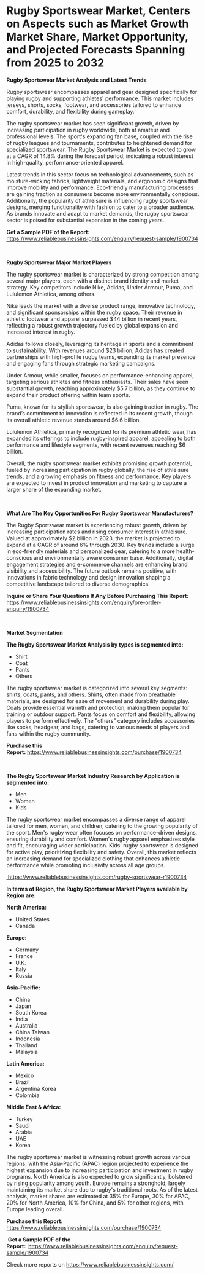 <p><h1>Rugby Sportswear Market, Centers on Aspects such as Market Growth Market Share, Market Opportunity, and Projected Forecasts Spanning from 2025 to 2032</h1></p><p><strong>Rugby Sportswear Market Analysis and Latest Trends</strong></p>
<p><p>Rugby sportswear encompasses apparel and gear designed specifically for playing rugby and supporting athletes' performance. This market includes jerseys, shorts, socks, footwear, and accessories tailored to enhance comfort, durability, and flexibility during gameplay. </p><p>The rugby sportswear market has seen significant growth, driven by increasing participation in rugby worldwide, both at amateur and professional levels. The sport's expanding fan base, coupled with the rise of rugby leagues and tournaments, contributes to heightened demand for specialized sportswear. The Rugby Sportswear Market is expected to grow at a CAGR of 14.8% during the forecast period, indicating a robust interest in high-quality, performance-oriented apparel. </p><p>Latest trends in this sector focus on technological advancements, such as moisture-wicking fabrics, lightweight materials, and ergonomic designs that improve mobility and performance. Eco-friendly manufacturing processes are gaining traction as consumers become more environmentally conscious. Additionally, the popularity of athleisure is influencing rugby sportswear designs, merging functionality with fashion to cater to a broader audience. As brands innovate and adapt to market demands, the rugby sportswear sector is poised for substantial expansion in the coming years.</p></p>
<p><strong>Get a Sample PDF of the Report:&nbsp;</strong> <a href="https://www.reliablebusinessinsights.com/enquiry/request-sample/1900734?utm_campaign=2207&utm_medium=2&utm_source=Github&utm_content=ia&utm_term=09022025&utm_id=rugby-sportswear">https://www.reliablebusinessinsights.com/enquiry/request-sample/1900734</a></p>
<p>&nbsp;</p>
<p><strong>Rugby Sportswear Major Market Players</strong></p>
<p><p>The rugby sportswear market is characterized by strong competition among several major players, each with a distinct brand identity and market strategy. Key competitors include Nike, Adidas, Under Armour, Puma, and Lululemon Athletica, among others. </p><p>Nike leads the market with a diverse product range, innovative technology, and significant sponsorships within the rugby space. Their revenue in athletic footwear and apparel surpassed $44 billion in recent years, reflecting a robust growth trajectory fueled by global expansion and increased interest in rugby.</p><p>Adidas follows closely, leveraging its heritage in sports and a commitment to sustainability. With revenues around $23 billion, Adidas has created partnerships with high-profile rugby teams, expanding its market presence and engaging fans through strategic marketing campaigns.</p><p>Under Armour, while smaller, focuses on performance-enhancing apparel, targeting serious athletes and fitness enthusiasts. Their sales have seen substantial growth, reaching approximately $5.7 billion, as they continue to expand their product offering within team sports.</p><p>Puma, known for its stylish sportswear, is also gaining traction in rugby. The brand’s commitment to innovation is reflected in its recent growth, though its overall athletic revenue stands around $6.6 billion.</p><p>Lululemon Athletica, primarily recognized for its premium athletic wear, has expanded its offerings to include rugby-inspired apparel, appealing to both performance and lifestyle segments, with recent revenues reaching $6 billion.</p><p>Overall, the rugby sportswear market exhibits promising growth potential, fueled by increasing participation in rugby globally, the rise of athleisure trends, and a growing emphasis on fitness and performance. Key players are expected to invest in product innovation and marketing to capture a larger share of the expanding market.</p></p>
<p>&nbsp;</p>
<p><strong>What Are The Key Opportunities For Rugby Sportswear Manufacturers?</strong></p>
<p><p>The Rugby Sportswear market is experiencing robust growth, driven by increasing participation rates and rising consumer interest in athleisure. Valued at approximately $2 billion in 2023, the market is projected to expand at a CAGR of around 6% through 2030. Key trends include a surge in eco-friendly materials and personalized gear, catering to a more health-conscious and environmentally aware consumer base. Additionally, digital engagement strategies and e-commerce channels are enhancing brand visibility and accessibility. The future outlook remains positive, with innovations in fabric technology and design innovation shaping a competitive landscape tailored to diverse demographics.</p></p>
<p><strong>Inquire or Share Your Questions If Any Before Purchasing This Report:</strong> <a href="https://www.reliablebusinessinsights.com/enquiry/pre-order-enquiry/1900734?utm_campaign=2207&utm_medium=2&utm_source=Github&utm_content=ia&utm_term=09022025&utm_id=rugby-sportswear">https://www.reliablebusinessinsights.com/enquiry/pre-order-enquiry/1900734</a></p>
<p>&nbsp;</p>
<p><strong>Market Segmentation</strong></p>
<p><strong>The Rugby Sportswear Market Analysis by types is segmented into:</strong></p>
<p><ul><li>Shirt</li><li>Coat</li><li>Pants</li><li>Others</li></ul></p>
<p><p>The rugby sportswear market is categorized into several key segments: shirts, coats, pants, and others. Shirts, often made from breathable materials, are designed for ease of movement and durability during play. Coats provide essential warmth and protection, making them popular for training or outdoor support. Pants focus on comfort and flexibility, allowing players to perform effectively. The "others" category includes accessories like socks, headgear, and bags, catering to various needs of players and fans within the rugby community.</p></p>
<p><strong>Purchase this Report:&nbsp;</strong><a href="https://www.reliablebusinessinsights.com/purchase/1900734?utm_campaign=2207&utm_medium=2&utm_source=Github&utm_content=ia&utm_term=09022025&utm_id=rugby-sportswear">https://www.reliablebusinessinsights.com/purchase/1900734</a></p>
<p>&nbsp;</p>
<p><strong>The Rugby Sportswear Market Industry Research by Application is segmented into:</strong></p>
<p><ul><li>Men</li><li>Women</li><li>Kids</li></ul></p>
<p><p>The rugby sportswear market encompasses a diverse range of apparel tailored for men, women, and children, catering to the growing popularity of the sport. Men's rugby wear often focuses on performance-driven designs, ensuring durability and comfort. Women's rugby apparel emphasizes style and fit, encouraging wider participation. Kids' rugby sportswear is designed for active play, prioritizing flexibility and safety. Overall, this market reflects an increasing demand for specialized clothing that enhances athletic performance while promoting inclusivity across all age groups.</p></p>
<p><a href="https://www.reliablebusinessinsights.com/rugby-sportswear-r1900734?utm_campaign=2207&utm_medium=2&utm_source=Github&utm_content=ia&utm_term=09022025&utm_id=rugby-sportswear">&nbsp;https://www.reliablebusinessinsights.com/rugby-sportswear-r1900734</a></p>
<p><strong>In terms of Region, the Rugby Sportswear Market Players available by Region are:</strong></p>
<p>
    <p> <strong> North America: </strong>
        <ul>
            <li>United States</li>
            <li>Canada</li>
        </ul>
        </p> 
    <p> <strong> Europe: </strong>
        <ul>
            <li>Germany</li>
            <li>France</li>
            <li>U.K.</li>
            <li>Italy</li>
            <li>Russia</li>
        </ul>
        </p> 
    <p> <strong> Asia-Pacific: </strong>
        <ul>
            <li>China</li>
            <li>Japan</li>
            <li>South Korea</li>
            <li>India</li>
            <li>Australia</li>
            <li>China Taiwan</li>
            <li>Indonesia</li>
            <li>Thailand</li>
            <li>Malaysia</li>
        </ul>
        </p> 
    <p> <strong> Latin America: </strong>
        <ul>
            <li>Mexico</li>
            <li>Brazil</li>
            <li>Argentina Korea</li>
            <li>Colombia</li>
        </ul>
        </p> 
    <p> <strong> Middle East & Africa: </strong>
        <ul>
            <li>Turkey</li>
            <li>Saudi</li>
            <li>Arabia</li>
            <li>UAE</li>
            <li>Korea</li>
        </ul>
    </p>
    </p>
<p><p>The rugby sportswear market is witnessing robust growth across various regions, with the Asia-Pacific (APAC) region projected to experience the highest expansion due to increasing participation and investment in rugby programs. North America is also expected to grow significantly, bolstered by rising popularity among youth. Europe remains a stronghold, largely maintaining its market share due to rugby's traditional roots. As of the latest analysis, market shares are estimated at 35% for Europe, 30% for APAC, 20% for North America, 10% for China, and 5% for other regions, with Europe leading overall.</p></p>
<p><strong>Purchase this Report: </strong><a href="https://www.reliablebusinessinsights.com/purchase/1900734?utm_campaign=2207&utm_medium=2&utm_source=Github&utm_content=ia&utm_term=09022025&utm_id=rugby-sportswear">https://www.reliablebusinessinsights.com/purchase/1900734</a></p>
<p>&nbsp;<strong>Get a Sample PDF of the Report:&nbsp;&nbsp;</strong><a href="https://www.reliablebusinessinsights.com/enquiry/request-sample/1900734?utm_campaign=2207&utm_medium=2&utm_source=Github&utm_content=ia&utm_term=09022025&utm_id=rugby-sportswear">https://www.reliablebusinessinsights.com/enquiry/request-sample/1900734</a></p>
<p><strong></strong></p>
<p>Check more reports on <a href="https://www.reliablebusinessinsights.com/?utm_campaign=2207&utm_medium=2&utm_source=Github&utm_content=ia&utm_term=09022025&utm_id=rugby-sportswear">https://www.reliablebusinessinsights.com/</a></p>